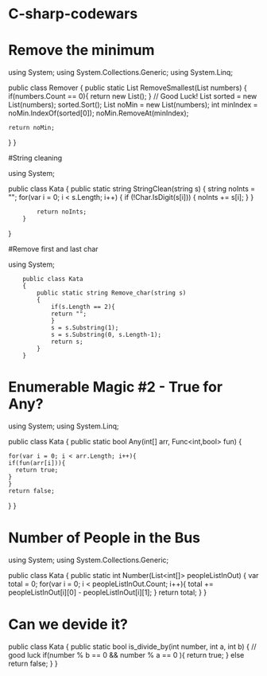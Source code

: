 # C-sharp-codewars


# Remove the minimum

using System;
using System.Collections.Generic;
using System.Linq;

public class Remover
{
  public static List<int> RemoveSmallest(List<int> numbers)
  {
    if(numbers.Count == 0){
    return new List<int>();
    }
    // Good Luck!
    List<int> sorted = new List<int>(numbers);
    sorted.Sort();
    List<int> noMin = new List<int>(numbers);
    int minIndex = noMin.IndexOf(sorted[0]);
    noMin.RemoveAt(minIndex);
    
    return noMin;
  }
}

#String cleaning

using System;

public class Kata
{
  public static string StringClean(string s)
        {
            string noInts = "";
            for(var i = 0; i < s.Length; i++)
            {
                if (!Char.IsDigit(s[i]))
                {
                    noInts += s[i];
                }
            }
            
            return noInts;
        }
}

#Remove first and last char

using System;

        public class Kata
        {
            public static string Remove_char(string s)
            {    
                if(s.Length == 2){
                return "";
                }
                s = s.Substring(1);
                s = s.Substring(0, s.Length-1);
                return s;
            }
        }
       
#   Enumerable Magic #2 - True for Any?

using System;
using System.Linq;

public class Kata
{
  public static bool Any(int[] arr, Func<int,bool> fun)
  {
    
    for(var i = 0; i < arr.Length; i++){
    if(fun(arr[i])){
      return true;
    }
    }
    return false;
  }
}

# Number of People in the Bus
     
     
using System;
using System.Collections.Generic;

public class Kata
    {
        public static int Number(List<int[]> peopleListInOut)
        {
          var total = 0;
          for(var i = 0; i < peopleListInOut.Count; i++){
            total += peopleListInOut[i][0] - peopleListInOut[i][1];
          }
          return total;
        }
    }
# Can we devide it?

public class Kata
{
    public static bool is_divide_by(int number, int a, int b)
    {
        // good luck
        if(number % b == 0 && number % a == 0 ){
        return true;
        }
        else return false;
    }
}
